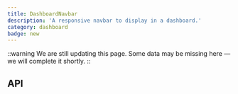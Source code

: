 ```yaml
---
title: DashboardNavbar
description: 'A responsive navbar to display in a dashboard.'
category: dashboard
badge: new
---
```


::warning
We are still updating this page. Some data may be missing here — we will complete it shortly.
::

## API
